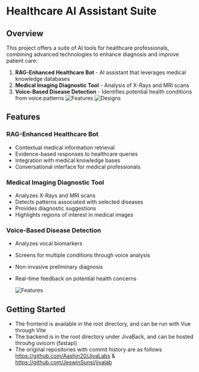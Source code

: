 # Healthcare AI Assistant Suite

## Overview
This project offers a suite of AI tools for healthcare professionals, combining advanced technologies to enhance diagnosis and improve patient care:

1. **RAG-Enhanced Healthcare Bot** - AI assistant that leverages medical knowledge databases
2. **Medical Imaging Diagnostic Tool** - Analysis of X-Rays and MRI scans
3. **Voice-Based Disease Detection** - Identifies potential health conditions from voice patterns
![Features](https://i.imgur.com/YIfGun1.png)
![Designs](https://i.imgur.com/R2yLBZQ.png)
## Features

### RAG-Enhanced Healthcare Bot
- Contextual medical information retrieval
- Evidence-based responses to healthcare queries
- Integration with medical knowledge bases
- Conversational interface for medical professionals

### Medical Imaging Diagnostic Tool
- Analyzes X-Rays and MRI scans
- Detects patterns associated with selected diseases
- Provides diagnostic suggestions
- Highlights regions of interest in medical images

### Voice-Based Disease Detection
- Analyzes vocal biomarkers
- Screens for multiple conditions through voice analysis
- Non-invasive preliminary diagnosis
- Real-time feedback on potential health concerns

  ![Features](https://i.imgur.com/OBYzIuF.png)

## Getting Started
- The frontend is available in the root directory, and can be run with Vue through Vite
- The backend is in the root directory under JivaBack, and can be hosted throuhg uvicorn (fastapi)
- The original repositories with commit history are as follows https://github.com/Aashin20/JivaLabs & https://github.com/JeswinSunsi/jivalab
